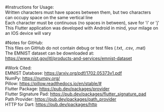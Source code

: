 #Instructions for Usage: <br />
Written characters must have spaces between them, but two characters can occupy space on the same vertical line<br />
Each character must be continuous (no spaces in between), save for 'i' or 'j'<br />
This Flutter application was developed with Android in mind, your milage on an IOS device will vary<br />

#Notes for GitHub: <br />
This files on GitHub do not contain debug or test files (.txt, .csv, .mat)<br />
The EMNIST dataset can be downloaded at: https://www.nist.gov/itl/products-and-services/emnist-dataset<br />

#Work Cited: <br />
EMNIST Database: https://arxiv.org/pdf/1702.05373v1.pdf<br />
NumPy: https://numpy.org/<br />
Pillow: https://pillow.readthedocs.io/en/stable/#<br />
Flutter Package: https://pub.dev/packages/provider<br />
Flutter Signature Pad: https://pub.dev/packages/flutter_signature_pad<br />
Path Provider: https://pub.dev/packages/path_provider<br />
HTTP for Dart: https://pub.dev/packages/http